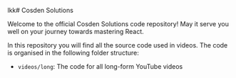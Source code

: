 lkk# Cosden Solutions

Welcome to the official Cosden Solutions code repository! May it serve you well on your journey towards mastering React.

In this repository you will find all the source code used in videos. The code is organised in the following folder structure:

- `videos/long`: The code for all long-form YouTube videos
